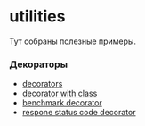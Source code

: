 # utilities
Тут собраны полезные примеры.
### Декораторы
- [decorators](https://github.com/ArslanYadov/utilities/blob/main/wrappers/wrappers.py)
- [decorator with class](https://github.com/ArslanYadov/utilities/blob/main/wrappers/wrapper_with_class.py)
- [benchmark decorator](https://github.com/ArslanYadov/utilities/blob/main/wrappers/benchmark.py)
- [respone status code decorator](https://github.com/ArslanYadov/utilities/blob/main/wrappers/check_status.py)